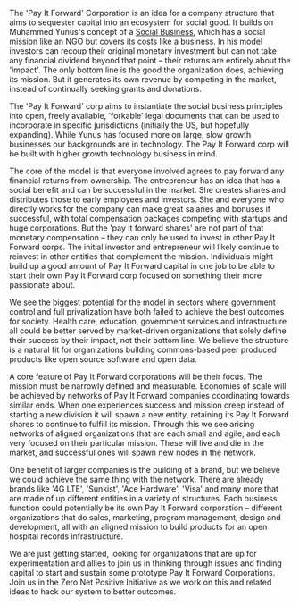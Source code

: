 The 'Pay It Forward' Corporation is an idea for a company structure that aims to sequester 
capital into an ecosystem for social good. It builds on Muhammed Yunus's concept of a 
[Social Business](http://www.yunussb.com/social-business/), which has a social mission like 
an NGO but covers its costs like a business. In his model investors can recoup their original 
monetary investment but can not take any financial dividend beyond that point – their returns 
are entirely about the 'impact'. The only bottom line is the good the organization does, 
achieving its mission. But it generates its own revenue by competing in the market, instead 
of continually seeking grants and donations.

The 'Pay It Forward' corp aims to instantiate the social business principles into open, freely 
available, 'forkable' legal documents that can be used to incorporate in specific jurisdictions 
(initially the US, but hopefully expanding). While Yunus has focused more on large, slow growth 
businesses our backgrounds are in technology. The Pay It Forward corp will be built with higher 
growth technology business in mind.

The core of the model is that everyone involved agrees to pay forward any financial returns from 
ownership. The entrepreneur has an idea that has a social benefit and can be successful in the 
market. She creates shares and distributes those to early employees and investors. She and everyone 
who directly works for the company can make great salaries and bonuses if successful, with total 
compensation packages competing with startups and huge corporations. But the 'pay it forward shares' 
are not part of that monetary compensation – they can only be used to invest in other Pay It Forward 
corps. The initial investor and entrepreneur will likely continue to reinvest in other entities that 
complement the mission. Individuals might build up a good amount of Pay It Forward capital in one job 
to be able to start their own Pay It Forward corp focused on something their more passionate about.

We see the biggest potential for the model in sectors where government control and full privatization 
have both failed to achieve the best outcomes for society. Health care, education, government services 
and infrastructure all could be better served by market-driven organizations that solely define their 
success by their impact, not their bottom line. We believe the structure is a natural fit for 
organizations building commons-based peer produced products like open source software and open data.

A core feature of Pay It Forward corporations will be their focus. The mission must be narrowly 
defined and measurable. Economies of scale will be achieved by networks of Pay It Forward companies 
coordinating towards similar ends. When one experiences success and mission creep instead of starting
a new division it will spawn a new entity, retaining its Pay It Forward shares to continue to 
fulfill its mission. Through this we see arising networks of aligned organizations that are each 
small and agile, and each very focused on their particular mission. These will live and die in the 
market, and successful ones will spawn new nodes in the network.

One benefit of larger companies is the building of a brand, but we believe we could achieve the same 
thing with the network. There are already brands like '4G LTE', 'Sunkist', 'Ace Hardware', 'Visa' 
and many more that are made of up different entities in a variety of structures. Each business function 
could potentially be its own Pay It Forward corporation – different organizations that do sales, 
marketing, program management, design and development, all with an aligned mission to build products 
for an open hospital records infrastructure.

We are just getting started, looking for organizations that are up for experimentation and allies to join 
us in thinking through issues and finding capital to start and sustain some prototype Pay It Forward 
Corporations. Join us in the Zero Net Positive Initiative as we work on this and related ideas to hack 
our system to better outcomes.
